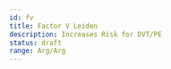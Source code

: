 ```yaml
---
id: fv
title: Factor V Leiden
description: Increases Risk for DVT/PE
status: draft
range: Arg/Arg
---
```

